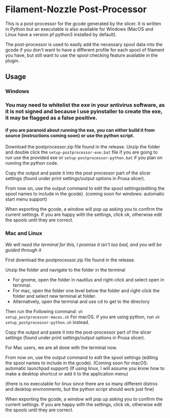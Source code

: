 # Filament-Nozzle Post-Processor
This is a post-processor for the gcode generated by the slicer. It is written in Python but an executable is also 
available for Windows (MacOS and Linux have a version pf python3 installed by default). 

The post-processor is used to easily add the necessary spool data into the gcode if you don't want to have a different 
profile for each spool of filament you have, but still want to use the spool checking feature available in the plugin.

## Usage

### Windows

### You may need to whitelist the exe in your antivirus software, as it is not signed and because I use pyinstaller to create the exe, it may be flagged as a false positive.
#### if you are paranoid about running the exe, you can either build it from source (instructions coming soon) or use the python script.

Download the postprocessor.zip file found in the release.
Unzip the folder and double click the <code>setup-postprocessor-exe.bat</code> file if you are going to run use the provided exe or 
<code>setup-postprocessor-python.bat</code> if you plan on running the python code.

Copy the output and paste it into the post processor part of the slicer settings (found under print settings/output options in Prusa slicer).

From now on, use the output command to  edit the spool settings(editing the spool names to include in the gcode).
(coming soon for windows: automatic start menu support)

When exporting the gcode, a window will pop up asking you to confirm the current settings. 
If you are happy with the settings, click ok, otherwise edit the spools until they are correct.

### Mac and Linux
*We will need the terminal for this, I promise it isn't too bad, and you will be guided through it*

First download the postprocessor.zip file found in the release. 

Unzip the folder and navigate to the folder in the terminal 

- For gnome, open the folder in nautilus and right-click and select open in terminal.
- For mac, open the folder one level below the folder and right-click the folder and select new terminal at folder.
- Alternatively, open the terminal and use cd to get to the directory 

Then run the Following command: <code>sh setup_postprocessor-macos.sh</code> For macOS.
if you are using python, run <code>sh setup_postprocessor-python.sh</code> instead.

Copy the output and paste it into the post-processor part of the slicer settings
(found under print settings/output options in Prusa slicer).

For Mac users, we are all done with the terminal now.

From now on, use the output command to  edit the spool settings (editing the spool names to include in the gcode).
(Coming soon for macOS: automatic launchpad support)
(If using linux, I will assume you know how to make a desktop shortcut or add it to the application menu)

(there is no executable for linux since there are so many different distros and desktop environments, but the python script should work just fine)

When exporting the gcode, a window will pop up asking you to confirm the current settings. 
If you are happy with the settings, click ok, otherwise edit the spools until they are correct.